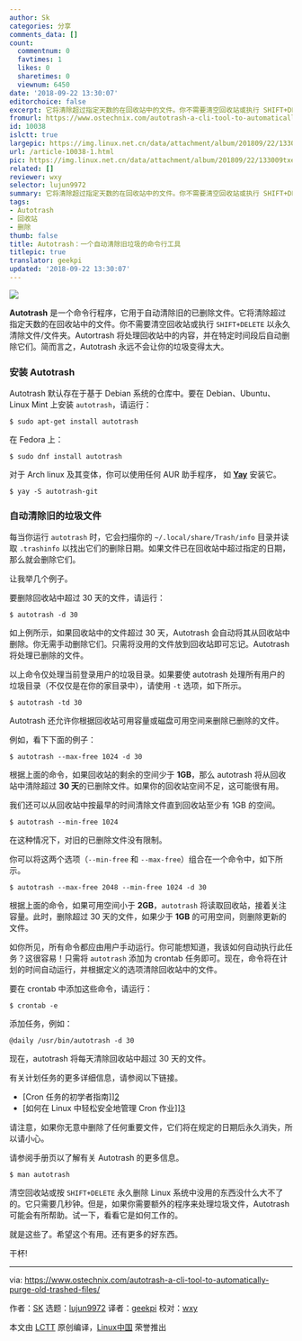 ```yaml
---
author: Sk
categories: 分享
comments_data: []
count:
  commentnum: 0
  favtimes: 1
  likes: 0
  sharetimes: 0
  viewnum: 6450
date: '2018-09-22 13:30:07'
editorchoice: false
excerpt: 它将清除超过指定天数的在回收站中的文件。你不需要清空回收站或执行 SHIFT+DELETE 以永久清除文件/文件夹。
fromurl: https://www.ostechnix.com/autotrash-a-cli-tool-to-automatically-purge-old-trashed-files/
id: 10038
islctt: true
largepic: https://img.linux.net.cn/data/attachment/album/201809/22/133009txeehu4ejr47lrrj.png
url: /article-10038-1.html
pic: https://img.linux.net.cn/data/attachment/album/201809/22/133009txeehu4ejr47lrrj.png.thumb.jpg
related: []
reviewer: wxy
selector: lujun9972
summary: 它将清除超过指定天数的在回收站中的文件。你不需要清空回收站或执行 SHIFT+DELETE 以永久清除文件/文件夹。
tags:
- Autotrash
- 回收站
- 删除
thumb: false
title: Autotrash：一个自动清除旧垃圾的命令行工具
titlepic: true
translator: geekpi
updated: '2018-09-22 13:30:07'
---
```


![](/data/attachment/album/201809/22/133009txeehu4ejr47lrrj.png)


**Autotrash** 是一个命令行程序，它用于自动清除旧的已删除文件。它将清除超过指定天数的在回收站中的文件。你不需要清空回收站或执行 `SHIFT+DELETE` 以永久清除文件/文件夹。Autortrash 将处理回收站中的内容，并在特定时间段后自动删除它们。简而言之，Autotrash 永远不会让你的垃圾变得太大。


### 安装 Autotrash


Autotrash 默认存在于基于 Debian 系统的仓库中。要在 Debian、Ubuntu、Linux Mint 上安装 `autotrash`，请运行：



```
$ sudo apt-get install autotrash
```

在 Fedora 上：



```
$ sudo dnf install autotrash
```

对于 Arch linux 及其变体，你可以使用任何 AUR 助手程序， 如 [**Yay**](https://www.ostechnix.com/yay-found-yet-another-reliable-aur-helper/) 安装它。



```
$ yay -S autotrash-git
```

### 自动清除旧的垃圾文件


每当你运行 `autotrash` 时，它会扫描你的 `~/.local/share/Trash/info` 目录并读取 `.trashinfo` 以找出它们的删除日期。如果文件已在回收站中超过指定的日期，那么就会删除它们。


让我举几个例子。


要删除回收站中超过 30 天的文件，请运行：



```
$ autotrash -d 30
```

如上例所示，如果回收站中的文件超过 30 天，Autotrash 会自动将其从回收站中删除。你无需手动删除它们。只需将没用的文件放到回收站即可忘记。Autotrash 将处理已删除的文件。


以上命令仅处理当前登录用户的垃圾目录。如果要使 autotrash 处理所有用户的垃圾目录（不仅仅是在你的家目录中），请使用 `-t` 选项，如下所示。



```
$ autotrash -td 30
```

Autotrash 还允许你根据回收站可用容量或磁盘可用空间来删除已删除的文件。


例如，看下下面的例子：



```
$ autotrash --max-free 1024 -d 30
```

根据上面的命令，如果回收站的剩余的空间少于 **1GB**，那么 autotrash 将从回收站中清除超过 **30 天**的已删除文件。如果你的回收站空间不足，这可能很有用。


我们还可以从回收站中按最早的时间清除文件直到回收站至少有 1GB 的空间。



```
$ autotrash --min-free 1024
```

在这种情况下，对旧的已删除文件没有限制。


你可以将这两个选项（`--min-free` 和 `--max-free`）组合在一个命令中，如下所示。



```
$ autotrash --max-free 2048 --min-free 1024 -d 30
```

根据上面的命令，如果可用空间小于 **2GB**，`autotrash` 将读取回收站，接着关注容量。此时，删除超过 30 天的文件，如果少于 **1GB** 的可用空间，则删除更新的文件。


如你所见，所有命令都应由用户手动运行。你可能想知道，我该如何自动执行此任务？这很容易！只需将 `autotrash` 添加为 crontab 任务即可。现在，命令将在计划的时间自动运行，并根据定义的选项清除回收站中的文件。


要在 crontab 中添加这些命令，请运行：



```
$ crontab -e
```

添加任务，例如：



```
@daily /usr/bin/autotrash -d 30
```

现在，autotrash 将每天清除回收站中超过 30 天的文件。


有关计划任务的更多详细信息，请参阅以下链接。


* [Cron 任务的初学者指南]][2](https://www.ostechnix.com/a-beginners-guide-to-cron-jobs/)
* [如何在 Linux 中轻松安全地管理 Cron 作业]][3](https://www.ostechnix.com/how-to-easily-and-safely-manage-cron-jobs-in-linux/)


请注意，如果你无意中删除了任何重要文件，它们将在规定的日期后永久消失，所以请小心。


请参阅手册页以了解有关 Autotrash 的更多信息。



```
$ man autotrash
```

清空回收站或按 `SHIFT+DELETE` 永久删除 Linux 系统中没用的东西没什么大不了的。它只需要几秒钟。但是，如果你需要额外的程序来处理垃圾文件，Autotrash 可能会有所帮助。试一下，看看它是如何工作的。


就是这些了。希望这个有用。还有更多的好东西。


干杯!




---


via: <https://www.ostechnix.com/autotrash-a-cli-tool-to-automatically-purge-old-trashed-files/>


作者：[SK](https://www.ostechnix.com/author/sk/) 选题：[lujun9972](https://github.com/lujun9972) 译者：[geekpi](https://github.com/geekpi) 校对：[wxy](https://github.com/wxy)


本文由 [LCTT](https://github.com/LCTT/TranslateProject) 原创编译，[Linux中国](https://linux.cn/) 荣誉推出